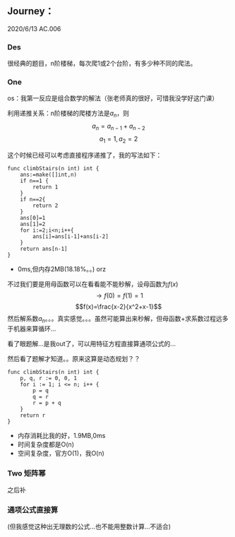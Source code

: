 ## Journey：
2020/6/13 AC.006
### Des
很经典的题目，n阶楼梯，每次爬1或2个台阶，有多少种不同的爬法。

### One
os：我第一反应是组合数学的解法（张老师真的很好，可惜我没学好这门课）

利用递推关系：n阶楼梯的爬楼方法是$a_n$，则$$a_n=a_{n-1}+a_{n-2}$$$$a_1=1,a_2=2$$

这个时候已经可以考虑直接程序递推了，我的写法如下：
```golang
func climbStairs(n int) int {
    ans:=make([]int,n)
    if n==1 {
        return 1
    }
    if n==2{
        return 2
    }
    ans[0]=1
    ans[1]=2
    for i:=2;i<n;i++{
        ans[i]=ans[i-1]+ans[i-2]
    }
    return ans[n-1]
}
```
- 0ms,但内存2MB(18.18%。。) orz


不过我们要是用母函数可以在看看能不能秒解，设母函数为$f(x)$
$$\rightarrow f(0)=f(1)=1 $$
$$f(x)=\frac{x-2}{x^2+x-1}$$
然后解系数$a_n$。。。真实感觉。。。虽然可能算出来秒解，但母函数+求系数过程远多于机器来算循环...

看了眼题解...是我out了，可以用特征方程直接算通项公式的...

然后看了题解才知道。。原来这算是动态规划？？
```golang
func climbStairs(n int) int {
    p, q, r := 0, 0, 1
    for i := 1; i <= n; i++ {
        p = q
        q = r
        r = p + q
    }
    return r
}
```
- 内存消耗比我的好，1.9MB,0ms
- 时间复杂度都是O(n)
- 空间复杂度，官方O(1)，我O(n)

### Two 矩阵幂
之后补

### 通项公式直接算
(但我感觉这种出无理数的公式...也不能用整数计算...不适合)


